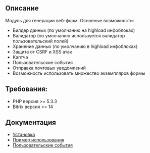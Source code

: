 ## Описание

Модуль для генерации веб-форм. Основные возможности:

 - Билдер данных (по умолчанию на highload инфоблоках)
 - Валидатор (по умолчанию используется валидатор пользовательский полей)
 - Хранение данных (по умолчанию в highload инфоблоках)
 - Защита от CSRF и XSS атак
 - Каптча
 - Пользовательские события
 - Отправка почтовых уведомлений
 - Возможность использовать множество экземпляров формы
 
## Требования:

 - PHP версия >= 5.3.3
 - Bitrix версия >= 14

## Документация

 - [Установка](https://github.com/studiofact/citfact.core/blob/master/docs/installation.rst)
 - [Пример использования](https://github.com/studiofact/citfact.core/blob/master/docs/usage.rst)
 - [Пользовательские события](https://github.com/studiofact/citfact.core/blob/master/docs/events.rst)
